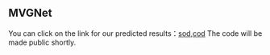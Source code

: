 ## MVGNet
You can click on the link for our predicted results：[sod](https://drive.google.com/file/d/1TP0V2Hz7y7fGylZ-dWmiF4UEq2UB8P8W/view?usp=drive_link),[cod](https://drive.google.com/file/d/1ol1VzX2l8TF23V1HwXRlFlOcAc2n24P_/view?usp=drive_link)
The code will be made public shortly.

